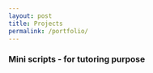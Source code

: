 ```yaml
---
layout: post
title: Projects
permalink: /portfolio/
---
```

### Mini scripts - for tutoring purpose
